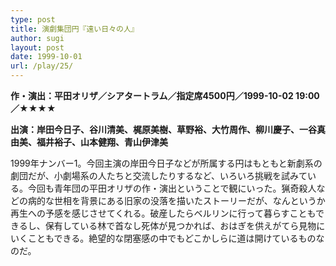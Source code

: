 ```yaml
---
type: post
title: 演劇集団円『遠い日々の人』
author: sugi
layout: post
date: 1999-10-01
url: /play/25/
---
```

**作・演出：平田オリザ／シアタートラム／指定席4500円／1999-10-02 19:00／★★★★**

**出演：岸田今日子、谷川清美、梶原美樹、草野裕、大竹周作、柳川慶子、一谷真由美、福井裕子、山本健翔、青山伊津美**

1999年ナンバー1。今回主演の岸田今日子などが所属する円はもともと新劇系の劇団だが、小劇場系の人たちと交流したりするなど、いろいろ挑戦を試みている。今回も青年団の平田オリザの作・演出ということで観にいった。猟奇殺人などの病的な世相を背景にある旧家の没落を描いたストーリーだが、なんというか再生への予感を感じさせてくれる。破産したらベルリンに行って暮らすこともできるし、保有している林で首なし死体が見つかれば、おはぎを供えがてら見物にいくこともできる。絶望的な閉塞感の中でもどこかしらに道は開けているものなのだ。

